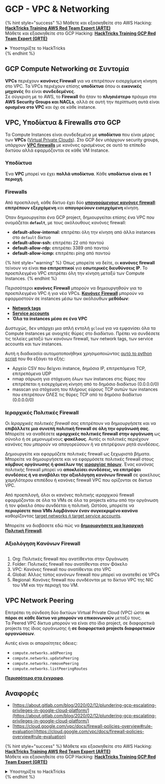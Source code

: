 # GCP - VPC & Networking

{% hint style="success" %}
Μάθετε και εξασκηθείτε στο AWS Hacking:<img src="/.gitbook/assets/image.png" alt="" data-size="line">[**HackTricks Training AWS Red Team Expert (ARTE)**](https://training.hacktricks.xyz/courses/arte)<img src="/.gitbook/assets/image.png" alt="" data-size="line">\
Μάθετε και εξασκηθείτε στο GCP Hacking: <img src="/.gitbook/assets/image (2).png" alt="" data-size="line">[**HackTricks Training GCP Red Team Expert (GRTE)**<img src="/.gitbook/assets/image (2).png" alt="" data-size="line">](https://training.hacktricks.xyz/courses/grte)

<details>

<summary>Υποστηρίξτε το HackTricks</summary>

* Ελέγξτε τα [**σχέδια συνδρομής**](https://github.com/sponsors/carlospolop)!
* **Εγγραφείτε στην** 💬 [**ομάδα Discord**](https://discord.gg/hRep4RUj7f) ή στην [**ομάδα telegram**](https://t.me/peass) ή **ακολουθήστε** μας στο **Twitter** 🐦 [**@hacktricks\_live**](https://twitter.com/hacktricks\_live)**.**
* **Μοιραστείτε hacking tricks υποβάλλοντας PRs στα** [**HackTricks**](https://github.com/carlospolop/hacktricks) και [**HackTricks Cloud**](https://github.com/carlospolop/hacktricks-cloud) αποθετήρια στο github.

</details>
{% endhint %}

## **GCP Compute Networking σε Συντομία**

**VPCs** περιέχουν **κανόνες Firewall** για να επιτρέπουν εισερχόμενη κίνηση στο VPC. Τα VPCs περιέχουν επίσης **υποδίκτυα** όπου οι **εικονικές μηχανές** θα είναι **συνδεδεμένες**.\
Σε σύγκριση με το AWS, το **Firewall** θα ήταν το **πλησιέστερο** πράγμα στα **AWS** **Security Groups και NACLs**, αλλά σε αυτή την περίπτωση αυτά είναι **ορισμένα στο VPC** και όχι σε κάθε instance.

## **VPC, Υποδίκτυα & Firewalls στο GCP**

Τα Compute Instances είναι συνδεδεμένα με **υποδίκτυα** που είναι μέρος των **VPCs** ([Virtual Private Clouds](https://cloud.google.com/vpc/docs/vpc)). Στο GCP δεν υπάρχουν security groups, υπάρχουν [**VPC firewalls**](https://cloud.google.com/vpc/docs/firewalls) με κανόνες ορισμένους σε αυτό το επίπεδο δικτύου αλλά εφαρμόζονται σε κάθε VM Instance.

### Υποδίκτυα

Ένα **VPC** μπορεί να έχει **πολλά υποδίκτυα**. Κάθε **υποδίκτυο είναι σε 1 περιοχή**.

### Firewalls

Από προεπιλογή, κάθε δίκτυο έχει δύο [**υπονοούμενους κανόνες firewall**](https://cloud.google.com/vpc/docs/firewalls#default\_firewall\_rules): **επιτρέπουν εξερχόμενη** και **απαγορεύουν εισερχόμενη** κίνηση.

Όταν δημιουργείται ένα GCP project, δημιουργείται επίσης ένα VPC που ονομάζεται **`default`**, με τους ακόλουθους κανόνες firewall:

* **default-allow-internal:** επιτρέπει όλη την κίνηση από άλλα instances στο `default` δίκτυο
* **default-allow-ssh:** επιτρέπει 22 από παντού
* **default-allow-rdp:** επιτρέπει 3389 από παντού
* **default-allow-icmp:** επιτρέπει ping από παντού

{% hint style="warning" %}
Όπως μπορείτε να δείτε, οι **κανόνες firewall** τείνουν να είναι **πιο επιτρεπτικοί** για **εσωτερικές διευθύνσεις IP**. Το προεπιλεγμένο VPC επιτρέπει όλη την κίνηση μεταξύ των Compute Instances.
{% endhint %}

Περισσότεροι **κανόνες Firewall** μπορούν να δημιουργηθούν για το προεπιλεγμένο VPC ή για νέα VPCs. [**Κανόνες Firewall**](https://cloud.google.com/vpc/docs/firewalls) μπορούν να εφαρμοστούν σε instances μέσω των ακόλουθων **μεθόδων**:

* [**Network tags**](https://cloud.google.com/vpc/docs/add-remove-network-tags)
* [**Service accounts**](https://cloud.google.com/vpc/docs/firewalls#serviceaccounts)
* **Όλα τα instances μέσα σε ένα VPC**

Δυστυχώς, δεν υπάρχει μια απλή εντολή `gcloud` για να εμφανίσει όλα τα Compute Instances με ανοιχτές θύρες στο διαδίκτυο. Πρέπει να συνδέσετε τις τελείες μεταξύ των κανόνων firewall, των network tags, των service accounts και των instances.

Αυτή η διαδικασία αυτοματοποιήθηκε χρησιμοποιώντας [αυτό το python script](https://gitlab.com/gitlab-com/gl-security/gl-redteam/gcp\_firewall\_enum) που θα εξάγει τα εξής:

* Αρχείο CSV που δείχνει instance, δημόσια IP, επιτρεπόμενα TCP, επιτρεπόμενα UDP
* nmap σάρωση για στόχευση όλων των instances στις θύρες που επιτρέπεται η εισερχόμενη κίνηση από το δημόσιο διαδίκτυο (0.0.0.0/0)
* masscan για στόχευση του πλήρους εύρους TCP αυτών των instances που επιτρέπουν ΟΛΕΣ τις θύρες TCP από το δημόσιο διαδίκτυο (0.0.0.0/0)

### Ιεραρχικές Πολιτικές Firewall <a href="#hierarchical-firewall-policies" id="hierarchical-firewall-policies"></a>

Οι _Ιεραρχικές πολιτικές firewall_ σας επιτρέπουν να δημιουργήσετε και να **επιβάλλετε μια συνεπή πολιτική firewall σε όλη την οργάνωσή σας**. Μπορείτε να αναθέσετε **ιεραρχικές πολιτικές firewall στην οργάνωση** ως σύνολο ή σε μεμονωμένους **φακέλους**. Αυτές οι πολιτικές περιέχουν κανόνες που μπορούν να απαγορεύσουν ή να επιτρέψουν ρητά συνδέσεις.

Δημιουργείτε και εφαρμόζετε πολιτικές firewall ως ξεχωριστά βήματα. Μπορείτε να δημιουργήσετε και να εφαρμόσετε πολιτικές firewall στους **κόμβους οργάνωσης ή φακέλων της** [**ιεραρχίας πόρων**](https://cloud.google.com/resource-manager/docs/cloud-platform-resource-hierarchy). Ένας κανόνας πολιτικής firewall μπορεί να **αποκλείσει συνδέσεις, να επιτρέψει συνδέσεις ή να αναβάλει την αξιολόγηση κανόνων firewall** σε φακέλους χαμηλότερου επιπέδου ή κανόνες firewall VPC που ορίζονται σε δίκτυα VPC.

Από προεπιλογή, όλοι οι κανόνες πολιτικής ιεραρχικού firewall εφαρμόζονται σε όλα τα VMs σε όλα τα projects κάτω από την οργάνωση ή τον φάκελο όπου συνδέεται η πολιτική. Ωστόσο, μπορείτε να **περιορίσετε ποια VMs λαμβάνουν έναν συγκεκριμένο κανόνα** καθορίζοντας [target networks ή target service accounts](https://cloud.google.com/vpc/docs/firewall-policies#targets).

Μπορείτε να διαβάσετε εδώ πώς να [**δημιουργήσετε μια Ιεραρχική Πολιτική Firewall**](https://cloud.google.com/vpc/docs/using-firewall-policies#gcloud).

### Αξιολόγηση Κανόνων Firewall

<figure><img src="../../../../.gitbook/assets/image (2) (1).png" alt=""><figcaption></figcaption></figure>

1. Org: Πολιτικές firewall που ανατίθενται στην Οργάνωση
2. Folder: Πολιτικές firewall που ανατίθενται στον Φάκελο
3. VPC: Κανόνες firewall που ανατίθενται στο VPC
4. Global: Άλλος τύπος κανόνων firewall που μπορεί να ανατεθεί σε VPCs
5. Regional: Κανόνες firewall που συνδέονται με το δίκτυο VPC της NIC του VM και την περιοχή του VM.

## VPC Network Peering

Επιτρέπει τη σύνδεση δύο δικτύων Virtual Private Cloud (VPC) ώστε **οι πόροι σε κάθε δίκτυο να μπορούν να επικοινωνούν** μεταξύ τους.\
Τα Peered VPC δίκτυα μπορούν να είναι στο ίδιο project, σε διαφορετικά projects της ίδιας οργάνωσης ή **σε διαφορετικά projects διαφορετικών οργανώσεων**.

Αυτές είναι οι απαραίτητες άδειες:

* `compute.networks.addPeering`
* `compute.networks.updatePeering`
* `compute.networks.removePeering`
* `compute.networks.listPeeringRoutes`

[**Περισσότερα στα έγγραφα**](https://cloud.google.com/vpc/docs/vpc-peering).

## Αναφορές

* [https://about.gitlab.com/blog/2020/02/12/plundering-gcp-escalating-privileges-in-google-cloud-platform/](https://about.gitlab.com/blog/2020/02/12/plundering-gcp-escalating-privileges-in-google-cloud-platform/)
* [https://cloud.google.com/vpc/docs/firewall-policies-overview#rule-evaluation](https://cloud.google.com/vpc/docs/firewall-policies-overview#rule-evaluation)

{% hint style="success" %}
Μάθετε και εξασκηθείτε στο AWS Hacking:<img src="/.gitbook/assets/image.png" alt="" data-size="line">[**HackTricks Training AWS Red Team Expert (ARTE)**](https://training.hacktricks.xyz/courses/arte)<img src="/.gitbook/assets/image.png" alt="" data-size="line">\
Μάθετε και εξασκηθείτε στο GCP Hacking: <img src="/.gitbook/assets/image (2).png" alt="" data-size="line">[**HackTricks Training GCP Red Team Expert (GRTE)**<img src="/.gitbook/assets/image (2).png" alt="" data-size="line">](https://training.hacktricks.xyz/courses/grte)

<details>

<summary>Υποστηρίξτε το HackTricks</summary>

* Ελέγξτε τα [**σχέδια συνδρομής**](https://github.com/sponsors/carlospolop)!
* **Εγγραφείτε στην** 💬 [**ομάδα Discord**](https://discord.gg/hRep4RUj7f) ή στην [**ομάδα telegram**](https://t.me/peass) ή **ακολουθήστε** μας στο **Twitter** 🐦 [**@hacktricks\_live**](https://twitter.com/hacktricks\_live)**.**
* **Μοιραστείτε hacking tricks υποβάλλοντας PRs στα** [**HackTricks**](https://github.com/carlospolop/hacktricks) και [**HackTricks Cloud**](https://github.com/carlospolop/hacktricks-cloud) αποθετήρια στο github.

</details>
{% endhint %}
